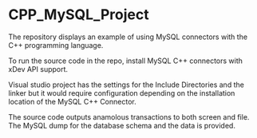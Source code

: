 # CPP_MySQL_Project

The repository displays an example of using MySQL connectors with the
C++ programming language. 

To run the source code in the repo, install MySQL C++ 
connectors with xDev API support. 

Visual studio project has the settings for the Include 
Directories and the linker but it would require configuration
depending on the installation location of the MySQL C++ 
Connector.

The source code outputs anamolous transactions to both
screen and file. The MySQL dump for the database schema 
and the data is provided.
